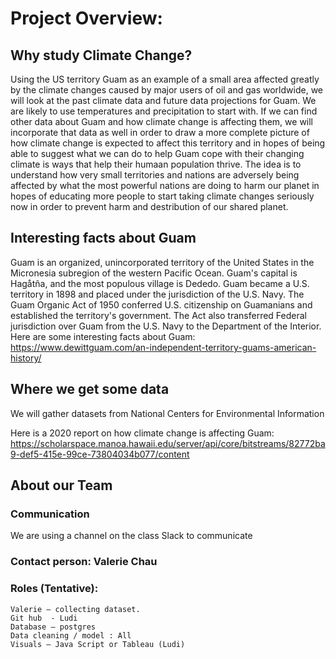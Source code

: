 # Project Overview:  
## Why study Climate Change?
Using the US territory Guam as an example of a small area affected greatly by the climate changes caused by major users of oil and gas worldwide, we will look at the past climate data and future data projections for Guam. We are likely to use temperatures and precipitation to start with. If we can find other data about Guam and how climate change is affecting them, we will incorporate that data as well in order to draw a more complete picture of how climate change is expected to affect this territory and in  hopes of being able to suggest what we can do to help Guam cope with their changing climate is ways that help their humaan population thrive. The idea is to understand how very small territories and nations are adversely being affected by what the most powerful nations are doing to harm our planet in hopes of educating more people to start taking climate changes seriously now in order to prevent harm and destribution of our shared planet.

## Interesting facts about Guam
Guam is an organized, unincorporated territory of the United States in the Micronesia subregion of the western Pacific Ocean. Guam's capital is Hagåtña, and the most populous village is Dededo. Guam became a U.S. territory in 1898 and placed under the jurisdiction of the U.S. Navy. The Guam Organic Act of 1950 conferred U.S. citizenship on Guamanians and established the territory's government. The Act also transferred Federal jurisdiction over Guam from the U.S. Navy to the Department of the Interior. Here are some interesting facts about Guam:  https://www.dewittguam.com/an-independent-territory-guams-american-history/

## Where we get some data
We will gather datasets from National Centers for Environmental Information

Here is a 2020 report on how climate change is affecting Guam:  https://scholarspace.manoa.hawaii.edu/server/api/core/bitstreams/82772ba9-def5-415e-99ce-73804034b077/content

## About our Team
### Communication
We are using a channel on the class Slack to communicate 

### Contact person: Valerie Chau

### Roles (Tentative): 
	Valerie – collecting dataset. 
	Git hub  - Ludi
	Database – postgres
	Data cleaning / model : All
	Visuals – Java Script or Tableau (Ludi)
